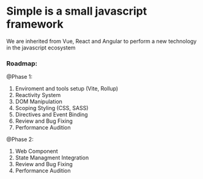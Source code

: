 # Simple is a small javascript framework
We are inherited from Vue, React and Angular to perform a new technology in the javascript ecosystem

### Roadmap:
@Phase 1:
  1. Enviroment and tools setup (Vite, Rollup)
  2. Reactivity System
  3. DOM Manipulation
  4. Scoping Styling (CSS, SASS)
  5. Directives and Event Binding
  6. Review and Bug Fixing
  7. Performance Audition

@Phase 2:
  1. Web Component
  2. State Managment Integration
  3. Review and Bug Fixing
  4. Performance Audition
